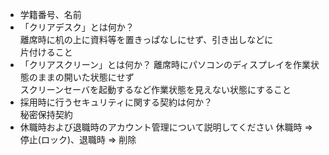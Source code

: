 * 学籍番号、名前
* 「クリアデスク」とは何か？  
離席時に机の上に資料等を置きっぱなしにせず、引き出しなどに  
片付けること
* 「クリアスクリーン」とは何か？
離席時にパソコンのディスプレイを作業状態のままの開いた状態にせず  
スクリーンセーバを起動するなど作業状態を見えない状態にすること
* 採用時に行うセキュリティに関する契約は何か？  
秘密保持契約
* 休職時および退職時のアカウント管理について説明してください 
休職時 => 停止(ロック)、退職時 => 削除
